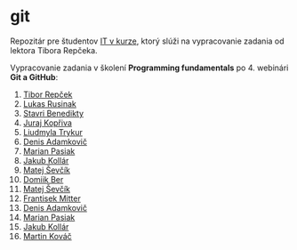 # git
Repozitár pre študentov [IT v kurze](https://www.itvkurze.sk/), ktorý slúži na vypracovanie zadania od lektora Tibora Repčeka.

Vypracovanie zadania v školení **Programming fundamentals** po 4. webinári **Git a GitHub**:

1. [Tibor Repček](https://github.com/tiborepcek)
1. [Lukas Rusinak](https://github.com/lukas-dev-ai)
1. [Stavri Benedikty](https://github.com/SBenedikty)
1. [Juraj Kopřiva](https://github.com/dokiiin)
1. [Liudmyla Trykur](https://github.com/Liudmyla1995)
1. [Denis Adamkovič](https://github.com/veeellys)
1. [Marian Pasiak](https://github.com/tibuxy)
1. [Jakub Kollár](https://github.com/jakubkollar1)
1. [Matej Ševčík](https://github.com/MatkoKubko)
1. [Domiik Ber](https://github.com/Dominik-debug)
1. [Matej Ševčík](https://github.com/MatkoKubko)
1. [Frantisek Mitter](https://github.com/fero5466)
1. [Denis Adamkovič](https://github.com/veeellys)
1. [Marian Pasiak](https://github.com/tibuxy)
1. [Jakub Kollár](https://github.com/jakubkollar1)
2. [Martin Kováč](https://github.com/M-Kovac-1)
